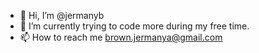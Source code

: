 - 👋 Hi, I’m @jermanyb
- 🌱 I’m currently trying to code more during my free time.
- 📫 How to reach me brown.jermanya@gmail.com

<!---
jermanyb/jermanyb is a ✨ special ✨ repository because its `README.md` (this file) appears on your GitHub profile.
You can click the Preview link to take a look at your changes.
--->
